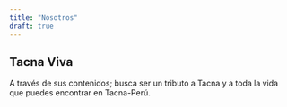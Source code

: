 ```yaml
---
title: "Nosotros"
draft: true
---
```


## Tacna Viva
A través de sus contenidos; busca ser un tributo a Tacna y a toda la vida que puedes encontrar en Tacna-Perú.